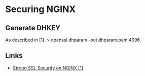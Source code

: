 # Securing NGINX

## Generate DHKEY
As described in [1].
     > openssl dhparam -out dhparam.pem 4096

## Links
* [Strong SSL Security on NGINX [1] ](https://raymii.org/s/tutorials/Strong_SSL_Security_On_nginx.html)
